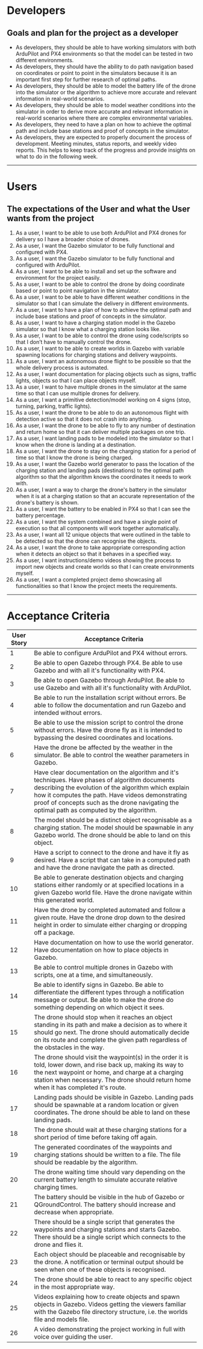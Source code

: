 # Developers #
## Goals and plan for the project as a developer ##
- As developers, they should be able to have working simulators with both ArduPilot and PX4 environments so that the model can be tested in two different environments.
- As developers, they should have the ability to do path navigation based on coordinates or point to point in the simulators because it is an important first step for further research of optimal paths.
- As developers, they should be able to model the battery life of the drone into the simulator or the algorithm to achieve more accurate and relevant information in real-world scenarios.
- As developers, they should be able to model weather conditions into the simulator in order to derive more accurate and relevant information in real-world scenarios where there are complex environmental variables.
- As developers, they need to have a plan on how to achieve the optimal path and include base stations and proof of concepts in the simulator.
- As developers, they are expected to properly document the process of development. Meeting minutes, status reports, and weekly video reports. This helps to keep track of the progress and provide insights on what to do in the following week.
---
# Users #
## The expectations of the User and what the User wants from the project ##
1. As a user, I want to be able to use both ArduPilot and PX4 drones for delivery so I have a broader choice of drones.
1. As a user, I want the Gazebo simulator to be fully functional and configured with PX4.
1. As a user, I want the Gazebo simulator to be fully functional and configured with ArduPilot.
1. As a user, I want to be able to install and set up the software and environment for the project easily.
1. As a user, I want to be able to control the drone by doing coordinate based or point to point navigation in the simulator.
1. As a user, I want to be able to have different weather conditions in the simulator so that I can simulate the delivery in different environments.
1. As a user, I want to have a plan of how to achieve the optimal path and include base stations and proof of concepts in the simulator.
1. As a user, I want to have a charging station model in the Gazebo simulator so that I know what a charging station looks like.
1. As a user, I want to be able to control the drone using code/scripts so that I don’t have to manually control the drone.
1. As a user, I want to be able to create worlds in Gazebo with variable spawning locations for charging stations and delivery waypoints.
1. As a user, I want an autonomous drone flight to be possible so that the whole delivery process is automated.
1. As a user, I want documentation for placing objects such as signs, traffic lights, objects so that I can place objects myself.
1. As a user, I want to have multiple drones in the simulator at the same time so that I can use multiple drones for delivery.
1. As a user, I want a primitive detection/model working on 4 signs (stop, turning, parking, traffic lights).
1. As a user, I want the drone to be able to do an autonomous flight with detection active so that it does not crash into anything.
1. As a user, I want the drone to be able to fly to any number of destination and return home so that it can deliver multiple packages on one trip.
1. As a user, I want landing pads to be modeled into the simulator so that I know when the drone is landing at a destination.
1. As a user, I want the drone to stay on the charging station for a period of time so that I know the drone is being charged.
1. As a user, I want the Gazebo world generator to pass the location of the charging station and landing pads (destinations) to the optimal path algorithm so that the algorithm knows the coordinates it needs to work with.
1. As a user, I want a way to charge the drone's battery in the simulator when it is at a charging station so that an accurate representation of the drone's battery is shown.
1. As a user, I want the battery to be enabled in PX4 so that I can see the battery percentage.
1. As a user, I want the system combined and have a single point of execution so that all components will work together automatically.
1. As a user, I want all 12 unique objects that were outlined in the table to be detected so that the drone can recognise the objects.
1. As a user, I want the drone to take appropriate corresponding action when it detects an object so that it behaves in a specified way.
1. As a user, I want instructions/demo videos showing the process to import new objects and create worlds so that I can create environments myself.
1. As a user, I want a completed project demo showcasing all functionalities so that I know the project meets the requirements.
---
# Acceptance Criteria

| User Story | Acceptance Criteria |
| -- | -- |
| 1 | Be able to configure ArduPilot and PX4 without errors. |
| 2 | Be able to open Gazebo through PX4. Be able to use Gazebo and with all it's functionality with PX4. |
| 3 | Be able to open Gazebo through ArduPilot. Be able to use Gazebo and with all it's functionality with ArduPilot. |
| 4 | Be able to run the installation script without errors. Be able to follow the documentation and run Gazebo and intended without errors. |
| 5 | Be able to use the mission script to control the drone without errors. Have the drone fly as it is intended to bypassing the desired coordinates and locations. |
| 6 | Have the drone be affected by the weather in the simulator. Be able to control the weather parameters in Gazebo. |
| 7 | Have clear documentation on the algorithm and it's techniques. Have phases of algorithm documents describing the evolution of the algorithm which explain how it computes the path. Have videos demonstrating proof of concepts such as the drone navigating the optimal path as computed by the algorithm. |
| 8 | The model should be a distinct object recognisable as a charging station. The model should be spawnable in any Gazebo world. The drone should be able to land on this object. |
| 9 | Have a script to connect to the drone and have it fly as desired. Have a script that can take in a computed path and have the drone navigate the path as directed. |
| 10 | Be able to generate destination objects and charging stations either randomly or at specified locations in a given Gazebo world file. Have the drone navigate within this generated world. |
| 11 | Have the drone by completed automated and follow a given route. Have the drone drop down to the desired height in order to simulate either charging or dropping off a package. |
| 12 | Have documentation on how to use the world generator. Have documentation on how to place objects in Gazebo. |
| 13 | Be able to control multiple drones in Gazebo with scripts, one at a time, and simultaneously. |
| 14 | Be able to identify signs in Gazebo. Be able to differentiate the different types through a notification message or output. Be able to make the drone do something depending on which object it sees. |
| 15 | The drone should stop when it reaches an object standing in its path and make a decision as to where it should go next. The drone should automatically decide on its route and complete the given path regardless of the obstacles in the way. |
| 16 | The drone should visit the waypoint(s) in the order it is told, lower down, and rise back up, making its way to the next waypoint or home, and charge at a charging station when necessary. The drone should return home when it has completed it's route. |
| 17 | Landing pads should be visible in Gazebo. Landing pads should be spawnable at a random location or given coordinates. The drone should be able to land on these landing pads. |
| 18 | The drone should wait at these charging stations for a short period of time before taking off again. |
| 19 | The generated coordinates of the waypoints and charging stations should be written to a file. The file should be readable by the algorithm. |
| 20 | The drone waiting time should vary depending on the current battery length to simulate accurate relative charging times. |
| 21 | The battery should be visible in the hub of Gazebo or QGroundControl. The battery should increase and decrease when appropriate. |
| 22 | There should be a single script that generates the waypoints and charging stations and starts Gazebo. There should be a single script which connects to the drone and flies it. |
| 23 | Each object should be placeable and recognisable by the drone. A notification or terminal output should be seen when one of these objects is recognised. |
| 24 | The drone should be able to react to any specific object in the most appropriate way. |
| 25 | Videos explaining how to create objects and spawn objects in Gazebo. Videos getting the viewers familiar with the Gazebo file directory structure, i.e. the worlds file and models file. |
| 26 | A video demonstrating the project working in full with voice over guiding the user. |